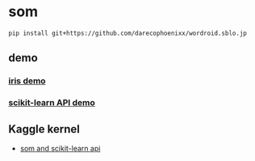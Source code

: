 # som
```
pip install git+https://github.com/darecophoenixx/wordroid.sblo.jp
```

## demo
### [iris demo](https://github.com/darecophoenixx/wordroid.sblo.jp/blob/master/lib/som/demo/demo_iris_001.ipynb)

### [scikit-learn API demo](https://github.com/darecophoenixx/wordroid.sblo.jp/blob/master/lib/som/demo/demo_iris_002.ipynb)

## Kaggle kernel
* [som and scikit-learn api](https://www.kaggle.com/wordroid/som-and-scikit-learn-api)
